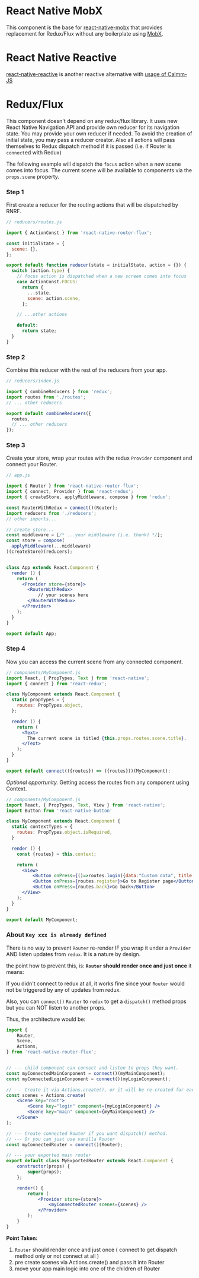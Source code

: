 # React Native MobX
 This component is the base for [react-native-mobx](https://github.com/aksonov/react-native-mobx) that provides replacement for Redux/Flux without any boilerplate using [MobX](https://mobxjs.github.io/mobx/).

# React Native Reactive
 [react-native-reactive](https://github.com/aksonov/react-native-reactive) is another reactive alternative with [usage of Calmm-JS](https://github.com/calmm-js/documentation)

# Redux/Flux
This component doesn't depend on any redux/flux library. It uses new React Native Navigation API and provide own reducer for its navigation state.
You may provide your own reducer if needed. To avoid the creation of initial state, you may pass a reducer creator.
Also all actions will pass themselves to Redux dispatch method if it is passed (i.e. if Router is `connect`ed with Redux)

The following example will dispatch the `focus` action when a new scene comes into focus. The current scene will be available to components via the `props.scene` property.

### Step 1

First create a reducer for the routing actions that will be dispatched by RNRF.

```javascript
// reducers/routes.js

import { ActionConst } from 'react-native-router-flux';

const initialState = {
  scene: {},
};

export default function reducer(state = initialState, action = {}) {
  switch (action.type) {
    // focus action is dispatched when a new screen comes into focus
    case ActionConst.FOCUS:
      return {
        ...state,
        scene: action.scene,
      };

    // ...other actions

    default:
      return state;
  }
}
```

### Step 2

Combine this reducer with the rest of the reducers from your app.

```javascript
// reducers/index.js

import { combineReducers } from 'redux';
import routes from './routes';
// ... other reducers

export default combineReducers({
  routes,
  // ... other reducers
});

```

### Step 3

Create your store, wrap your routes with the redux `Provider` component and connect your Router.


```jsx
// app.js

import { Router } from 'react-native-router-flux';
import { connect, Provider } from 'react-redux';
import { createStore, applyMiddleware, compose } from 'redux';

const RouterWithRedux = connect()(Router);
import reducers from './reducers';
// other imports...

// create store...
const middleware = [/* ...your middleware (i.e. thunk) */];
const store = compose(
  applyMiddleware(...middleware)
)(createStore)(reducers);


class App extends React.Component {
  render () {
    return (
      <Provider store={store}>
        <RouterWithRedux>
            // your scenes here
        </RouterWithRedux>
      </Provider>
    );
  }
}

export default App;
```

### Step 4

Now you can access the current scene from any connected component.

```jsx
// components/MyComponent.js
import React, { PropTypes, Text } from 'react-native';
import { connect } from 'react-redux';

class MyComponent extends React.Component {
  static propTypes = {
    routes: PropTypes.object,
  };

  render () {
    return (
      <Text>
        The current scene is titled {this.props.routes.scene.title}.
      </Text>
    );
  }
}

export default connect(({routes}) => ({routes}))(MyComponent);
```

*Optional opportunity.* Getting access the routes from any component using Context.

```jsx
// components/MyComponent.js
import React, { PropTypes, Text, View } from 'react-native';
import Button from 'react-native-button'

class MyComponent extends React.Component {
  static contextTypes = {
    routes: PropTypes.object.isRequired,
  }

  render () {
    const {routes} = this.context;

    return (
      <View>
          <Button onPress={()=>routes.login({data:"Custom data", title:'Custom title' })}>Go to Login page</Button>
          <Button onPress={routes.register}>Go to Register page</Button>
          <Button onPress={routes.back}>Go back</Button>
      </View>
    );
  }
}

export default MyComponent;
```

### About `Key xxx is already defined`

There is no way to prevent `Router` re-render IF you wrap it under a `Provider` AND listen updates from `redux`.
It is a nature by design.

the point how to prevent this, is: **`Router` should render once and just once**
it means:

If you didn't connect to redux at all, it works fine since your `Router` would not be triggered by any of updates from redux.

Also, you can `connect()` `Router` to `redux` to get a `dispatch()` method props but you can NOT listen to another props.

Thus, the architecture would be:

```jsx
import {
    Router,
    Scene,
    Actions,
} from 'react-native-router-flux';


// --- child component can connect and listen to props they want.
const myConnectedMainConponent = connect()(myMainConponent);
const myConnectedLoginConponent = connect()(myLoginConponent);

// --- Create it via Actions.create(), or it will be re-created for each render of your Router
const scenes = Actions.create(
    <Scene key="root">
        <Scene key="login" component={myLoginConponent} />
        <Scene key="main" component={myMainConponent} />
    </Scene>
);

// --- Create connected Router if you want dispatch() method.
// --- Or you can just use vanilla Router
const myConnectedRouter = connect()(Router);

// --- your exported main router
export default class MyExportedRouter extends React.Component {
    constructor(props) {
        super(props);
    };

    render() {
        return (
            <Provider store={store}>
                <myConnectedRouter scenes={scenes} />
            </Provider>
        );
    }
}
```

**Point Taken:**

1. `Router` should render once and just once ( connect to get dispatch method only or not connect at all )
2. pre create scenes via Actions.create() and pass it into Router
3. move your app main logic into one of the children of Router
